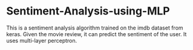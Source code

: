 # Sentiment-Analysis-using-MLP
This is a sentiment analysis algorithm trained on the imdb dataset from keras. Given the movie review, it can predict the sentiment of the user. It uses multi-layer perceptron.
